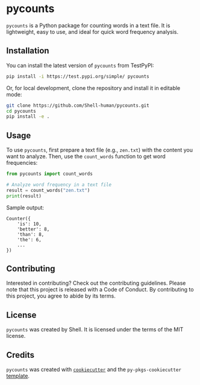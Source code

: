 # pycounts

`pycounts` is a Python package for counting words in a text file. It is lightweight, easy to use, and ideal for quick word frequency analysis.

## Installation

You can install the latest version of `pycounts` from TestPyPI:

```bash
pip install -i https://test.pypi.org/simple/ pycounts
```

Or, for local development, clone the repository and install it in editable mode:

```bash
git clone https://github.com/Shell-human/pycounts.git
cd pycounts
pip install -e .
```

## Usage

To use `pycounts`, first prepare a text file (e.g., `zen.txt`) with the content you want to analyze. Then, use the `count_words` function to get word frequencies:

```python
from pycounts import count_words

# Analyze word frequency in a text file
result = count_words("zen.txt")
print(result)
```

Sample output:
```
Counter({
    'is': 10,
    'better': 8,
    'than': 8,
    'the': 6,
    ...
})
```

## Contributing

Interested in contributing? Check out the contributing guidelines. Please note that this project is released with a Code of Conduct. By contributing to this project, you agree to abide by its terms.

## License

`pycounts` was created by Shell. It is licensed under the terms of the MIT license.

## Credits

`pycounts` was created with [`cookiecutter`](https://cookiecutter.readthedocs.io/en/latest/) and the `py-pkgs-cookiecutter` [template](https://github.com/py-pkgs/py-pkgs-cookiecutter).
